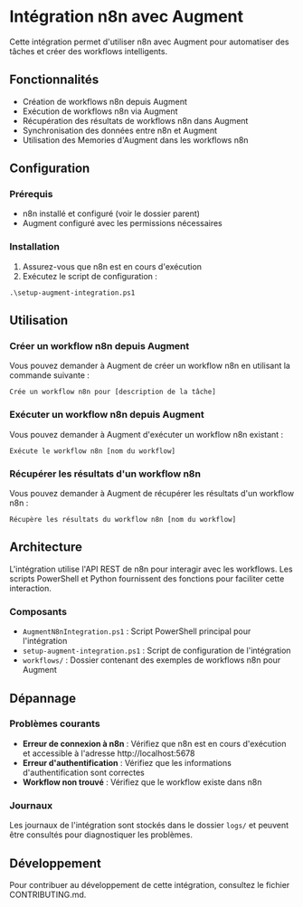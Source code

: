 # Intégration n8n avec Augment

Cette intégration permet d'utiliser n8n avec Augment pour automatiser des tâches et créer des workflows intelligents.

## Fonctionnalités

- Création de workflows n8n depuis Augment
- Exécution de workflows n8n via Augment
- Récupération des résultats de workflows n8n dans Augment
- Synchronisation des données entre n8n et Augment
- Utilisation des Memories d'Augment dans les workflows n8n

## Configuration

### Prérequis

- n8n installé et configuré (voir le dossier parent)
- Augment configuré avec les permissions nécessaires

### Installation

1. Assurez-vous que n8n est en cours d'exécution
2. Exécutez le script de configuration :

```
.\setup-augment-integration.ps1
```

## Utilisation

### Créer un workflow n8n depuis Augment

Vous pouvez demander à Augment de créer un workflow n8n en utilisant la commande suivante :

```
Crée un workflow n8n pour [description de la tâche]
```

### Exécuter un workflow n8n depuis Augment

Vous pouvez demander à Augment d'exécuter un workflow n8n existant :

```
Exécute le workflow n8n [nom du workflow]
```

### Récupérer les résultats d'un workflow n8n

Vous pouvez demander à Augment de récupérer les résultats d'un workflow n8n :

```
Récupère les résultats du workflow n8n [nom du workflow]
```

## Architecture

L'intégration utilise l'API REST de n8n pour interagir avec les workflows. Les scripts PowerShell et Python fournissent des fonctions pour faciliter cette interaction.

### Composants

- `AugmentN8nIntegration.ps1` : Script PowerShell principal pour l'intégration
- `setup-augment-integration.ps1` : Script de configuration de l'intégration
- `workflows/` : Dossier contenant des exemples de workflows n8n pour Augment

## Dépannage

### Problèmes courants

- **Erreur de connexion à n8n** : Vérifiez que n8n est en cours d'exécution et accessible à l'adresse http://localhost:5678
- **Erreur d'authentification** : Vérifiez que les informations d'authentification sont correctes
- **Workflow non trouvé** : Vérifiez que le workflow existe dans n8n

### Journaux

Les journaux de l'intégration sont stockés dans le dossier `logs/` et peuvent être consultés pour diagnostiquer les problèmes.

## Développement

Pour contribuer au développement de cette intégration, consultez le fichier CONTRIBUTING.md.
